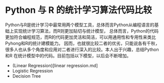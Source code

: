 # Python 与 R 的统计学习算法代码比较

Python与R是统计学习中最常用两个模型工具，总体而言Python从编程语言的基础上实现统计学习算法，而R则更加贴切与统计模型，
总体而言，Python的代码更加符合编程规范，而R的代码更加灵活和简洁，可以用通用性和专用性来类比Pyhong和R的统计建模能力。
因而，也就很比较二者的优劣，只能说各有千秋，很多人也从多个角度和应用对二者进行深入的比较。本人出于兴趣，总结Python和R
在统计模型中的代码。目前包括以下模型，以后会不断增加。

* (Linear Regression)[linear regression.md]
* Logistic Regression
* Decision Tree



